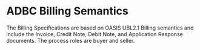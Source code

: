 # ADBC Billing Semantics

The Billing Specifications are based on OASIS UBL2.1 Billing semantics and include the Invoice, Credit Note, Debit Note, and Application Response documents. The process roles are buyer and seller.


